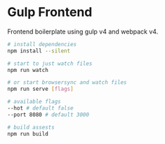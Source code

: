 # Gulp Frontend
Frontend boilerplate using gulp v4 and webpack v4.

```bash
# install dependencies
npm install --silent

# start to just watch files
npm run watch

# or start browsersync and watch files
npm run serve [flags]

# available flags
--hot # default false
--port 8080 # default 3000

# build assests
npm run build
```
